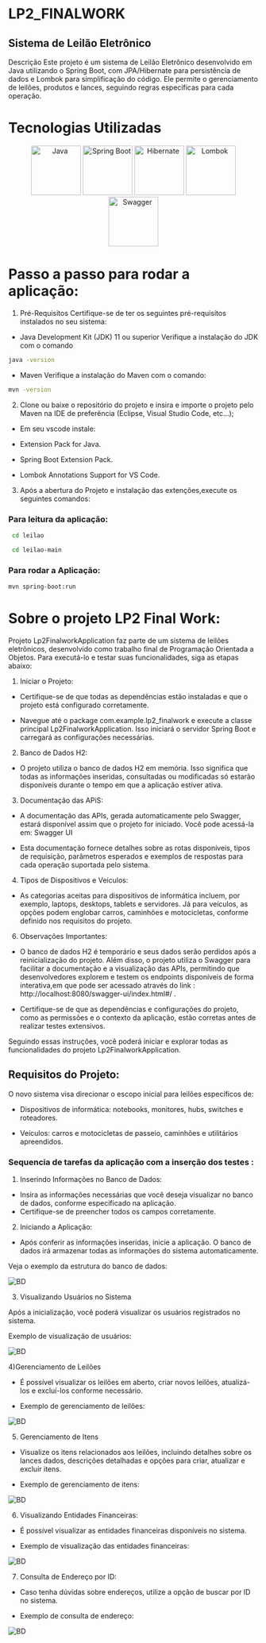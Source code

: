 # LP2_FINALWORK

## Sistema de Leilão Eletrônico

Descrição
Este projeto é um sistema de Leilão Eletrônico desenvolvido em Java utilizando o Spring Boot, com JPA/Hibernate para persistência de dados e Lombok para simplificação do código. Ele permite o gerenciamento de leilões, produtos e lances, seguindo regras específicas para cada operação.

 # Tecnologias Utilizadas

 <p align="center">
  <img src="https://raw.githubusercontent.com/devicons/devicon/master/icons/java/java-original-wordmark.svg" alt="Java" width="100" height="100"/>
  <img src="https://raw.githubusercontent.com/devicons/devicon/master/icons/spring/spring-original-wordmark.svg" alt="Spring Boot" width="100" height="100"/>
  <img src="https://raw.githubusercontent.com/devicons/devicon/master/icons/hibernate/hibernate-plain-wordmark.svg" alt="Hibernate" width="100" height="100"/>
 <img src="https://github.com/orlando12577/LP2_FINALWORK/raw/main/Arquivos/lombok.png" alt="Lombok" width="100" height="100"/>
  <img src="https://raw.githubusercontent.com/swagger-api/swagger-ui/master/dist/favicon-32x32.png" alt="Swagger" width="100" height="100"/>
</p>

 # Passo a passo para rodar a aplicação: 




1. Pré-Requisitos
Certifique-se de ter os seguintes pré-requisitos instalados no seu sistema:

- Java Development Kit (JDK) 11 ou superior
Verifique a instalação do JDK com o comando


```bash
java -version
```


- Maven
Verifique a instalação do Maven com o comando:

```bash
mvn -version
```

2) Clone ou baixe o repositório do projeto e insira e importe o projeto pelo Maven na IDE de preferência (Eclipse, Visual Studio Code, etc...);

- Em seu vscode instale:

- Extension Pack for Java.
- Spring Boot Extension Pack.
- Lombok Annotations Support for VS Code.

3) Após a abertura do Projeto e instalação das extenções,execute os seguintes comandos:

  ### Para leitura da aplicação:
   
```bash
 cd leilao
```

```bash
 cd leilao-main
```

   ### Para rodar a Aplicação:

```bash
mvn spring-boot:run
```
# Sobre o projeto LP2 Final Work: 

Projeto Lp2FinalworkApplication faz parte de um sistema de leilões eletrônicos, desenvolvido como trabalho final de Programação Orientada a Objetos. Para executá-lo e testar suas funcionalidades, siga as etapas abaixo:

1) Iniciar o Projeto:

- Certifique-se de que todas as dependências estão instaladas e que o projeto está configurado corretamente.
  
- Navegue até o package com.example.lp2_finalwork e execute a classe principal Lp2FinalworkApplication. Isso iniciará o servidor Spring Boot e carregará as configurações necessárias.

2) Banco de Dados H2:

- O projeto utiliza o banco de dados H2 em memória. Isso significa que todas as informações inseridas, consultadas ou modificadas só estarão disponíveis durante o tempo em que a aplicação estiver ativa.

3) Documentação das APiS:

- A documentação das APIs, gerada automaticamente pelo Swagger, estará disponível assim que o projeto for iniciado. Você pode acessá-la em: Swagger UI 

- Esta documentação fornece detalhes sobre as rotas disponíveis, tipos de requisição, parâmetros esperados e exemplos de respostas para cada operação suportada pelo sistema.

4) Tipos de Dispositivos e Veículos:

- As categorias aceitas para dispositivos de informática incluem, por exemplo, laptops, desktops, tablets e servidores. Já para veículos, as opções podem englobar carros, caminhões e motocicletas, conforme definido nos requisitos do projeto.

6) Observações Importantes:

- O banco de dados H2 é temporário e seus dados serão perdidos após a reinicialização do projeto. Além disso, o projeto utiliza o Swagger para facilitar a documentação e a visualização das APIs, permitindo que desenvolvedores explorem e testem os endpoints disponíveis de forma interativa,em que pode ser acessado através do link : http://localhost:8080/swagger-ui/index.html#/ .

- Certifique-se de que as dependências e configurações do projeto, como as permissões e o contexto da aplicação, estão corretas antes de realizar testes extensivos.

Seguindo essas instruções, você poderá iniciar e explorar todas as funcionalidades do projeto Lp2FinalworkApplication. 


## Requisitos do Projeto: 


O novo sistema visa direcionar o escopo inicial para leilões específicos de:

- Dispositivos de informática: notebooks, monitores, hubs, switches e roteadores.

- Veículos: carros e motocicletas de passeio, caminhões e utilitários apreendidos.


### Sequencia de tarefas da aplicação com a inserção dos testes : 

1) Inserindo Informações no Banco de Dados: 

- Insira as informações necessárias que você deseja visualizar no banco de dados, conforme especificado na aplicação.
- Certifique-se de preencher todos os campos corretamente.

2) Iniciando a Aplicação:

- Após conferir as informações inseridas, inicie a aplicação. O banco de dados irá armazenar todas as informações do sistema automaticamente.

 Veja o exemplo da estrutura do banco de dados:

 <img src="https://github.com/orlando12577/Leilao/blob/Corre%C3%A7%C3%B5es/Arquivos/Banco_Dados.jpeg" alt="BD" />

3) Visualizando Usuários no Sistema

Após a inicialização, você poderá visualizar os usuários registrados no sistema.

Exemplo de visualização de usuários:

 <img src="https://github.com/orlando12577/Leilao/blob/Corre%C3%A7%C3%B5es/Arquivos/usuario.jpeg" alt="BD" />

4)Gerenciamento de Leilões

- É possível visualizar os leilões em aberto, criar novos leilões, atualizá-los e excluí-los conforme necessário.

- Exemplo de gerenciamento de leilões:

 <img src="https://github.com/orlando12577/Leilao/blob/Corre%C3%A7%C3%B5es/Arquivos/Leilao.jpeg" alt="BD" />

5) Gerenciamento de Itens

- Visualize os itens relacionados aos leilões, incluindo detalhes sobre os lances dados, descrições detalhadas e opções para criar, atualizar e excluir itens.

- Exemplo de gerenciamento de itens:

 <img src="https://github.com/orlando12577/Leilao/blob/Corre%C3%A7%C3%B5es/Arquivos/Item.jpeg" alt="BD" />


6) Visualizando Entidades Financeiras:

- É possível visualizar as entidades financeiras disponíveis no sistema.

- Exemplo de visualização das entidades financeiras:

 <img src="https://github.com/orlando12577/Leilao/blob/Corre%C3%A7%C3%B5es/Arquivos/Financeira.jpeg" alt="BD" />

7) Consulta de Endereço por ID:

- Caso tenha dúvidas sobre endereços, utilize a opção de buscar por ID no sistema.

- Exemplo de consulta de endereço:

 <img src="https://github.com/orlando12577/Leilao/blob/Corre%C3%A7%C3%B5es/Arquivos/Endereço.jpeg" alt="BD" />
